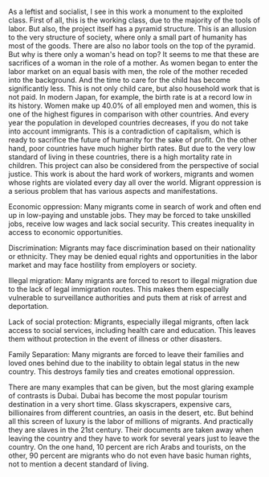 As a leftist and socialist, I see in this work a monument to the exploited class. First of all, this is the working class, due to the majority of the tools of labor. But also, the project itself has a pyramid structure. This is an allusion to the very structure of society, where only a small part of humanity has most of the goods. There are also no labor tools on the top of the pyramid. But why is there only a woman's head on top? It seems to me that these are sacrifices of a woman in the role of a mother. As women began to enter the labor market on an equal basis with men, the role of the mother receded into the background. And the time to care for the child has become significantly less. This is not only child care, but also household work that is not paid. In modern Japan, for example, the birth rate is at a record low in its history. Women make up 40.0% of all employed men and women, this is one of the highest figures in comparison with other countries. And every year the population in developed countries decreases, if you do not take into account immigrants. This is a contradiction of capitalism, which is ready to sacrifice the future of humanity for the sake of profit. On the other hand, poor countries have much higher birth rates. But due to the very low standard of living in these countries, there is a high mortality rate in children.
This project can also be considered from the perspective of social justice. This work is about the hard work of workers, migrants and women whose rights are violated every day all over the world.
Migrant oppression is a serious problem that has various aspects and manifestations.

Economic oppression: Many migrants come in search of work and often end up in low-paying and unstable jobs. They may be forced to take unskilled jobs, receive low wages and lack social security. This creates inequality in access to economic opportunities.

Discrimination: Migrants may face discrimination based on their nationality or ethnicity. They may be denied equal rights and opportunities in the labor market and may face hostility from employers or society.

Illegal migration: Many migrants are forced to resort to illegal migration due to the lack of legal immigration routes. This makes them especially vulnerable to surveillance authorities and puts them at risk of arrest and deportation.

Lack of social protection: Migrants, especially illegal migrants, often lack access to social services, including health care and education. This leaves them without protection in the event of illness or other disasters.

Family Separation: Many migrants are forced to leave their families and loved ones behind due to the inability to obtain legal status in the new country. This destroys family ties and creates emotional oppression.

There are many examples that can be given, but the most glaring example of contrasts is Dubai. Dubai has become the most popular tourism destination in a very short time. Glass skyscrapers, expensive cars, billionaires from different countries, an oasis in the desert, etc. But behind all this screen of luxury is the labor of millions of migrants. And practically they are slaves in the 21st century. Their documents are taken away when leaving the country and they have to work for several years just to leave the country. On the one hand, 10 percent are rich Arabs and tourists, on the other, 90 percent are migrants who do not even have basic human rights, not to mention a decent standard of living.
